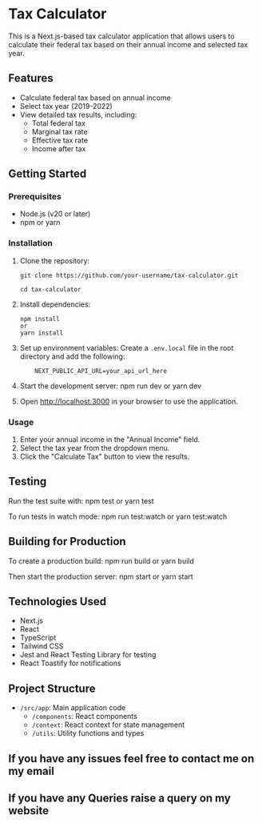 # Tax Calculator

This is a Next.js-based tax calculator application that allows users to calculate their federal tax based on their annual income and selected tax year.

## Features

- Calculate federal tax based on annual income
- Select tax year (2019-2022)
- View detailed tax results, including:
  - Total federal tax
  - Marginal tax rate
  - Effective tax rate
  - Income after tax

## Getting Started

### Prerequisites

- Node.js (v20 or later)
- npm or yarn

### Installation

1.  Clone the repository:

        git clone https://github.com/your-username/tax-calculator.git

        cd tax-calculator

2.  Install dependencies:

        npm install
        or
        yarn install

3.  Set up environment variables:
    Create a `.env.local` file in the root directory and add the following:

            NEXT_PUBLIC_API_URL=your_api_url_here

4.  Start the development server:
    npm run dev
    or
    yarn dev
5.  Open [http://localhost:3000](http://localhost:3000) in your browser to use the application.

### Usage

1. Enter your annual income in the "Annual Income" field.
2. Select the tax year from the dropdown menu.
3. Click the "Calculate Tax" button to view the results.

## Testing

Run the test suite with:
npm test
or
yarn test

To run tests in watch mode:
npm run test:watch
or
yarn test:watch

## Building for Production

To create a production build:
npm run build
or
yarn build

Then start the production server:
npm start
or
yarn start

## Technologies Used

- Next.js
- React
- TypeScript
- Tailwind CSS
- Jest and React Testing Library for testing
- React Toastify for notifications

## Project Structure

- `/src/app`: Main application code
  - `/components`: React components
  - `/context`: React context for state management
  - `/utils`: Utility functions and types

## If you have any issues feel free to contact me on my email

## If you have any Queries raise a query on my website
